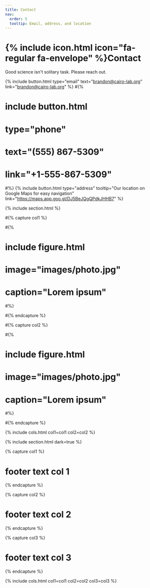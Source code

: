 ```yaml
---
title: Contact
nav:
  order: 5
  tooltip: Email, address, and location
---
```


# {% include icon.html icon="fa-regular fa-envelope" %}Contact

Good science isn't solitary task. Please reach out.

{%
  include button.html
  type="email"
  text="brandon@cairo-lab.org"
  link="brandon@cairo-lab.org"
%}
#{%
#  include button.html
#  type="phone"
#  text="(555) 867-5309"
#  link="+1-555-867-5309"
#%}
{%
  include button.html
  type="address"
  tooltip="Our location on Google Maps for easy navigation"
  link="https://maps.app.goo.gl/DJ5BeJQgQPdkJHHB7"
%}

{% include section.html %}

#{% capture col1 %}

#{%
#  include figure.html
#  image="images/photo.jpg"
#  caption="Lorem ipsum"
#%}

#{% endcapture %}

#{% capture col2 %}

#{%
#  include figure.html
#  image="images/photo.jpg"
#  caption="Lorem ipsum"
#%}

#{% endcapture %}

{% include cols.html col1=col1 col2=col2 %}

{% include section.html dark=true %}

{% capture col1 %}
# footer text col 1
{% endcapture %}

{% capture col2 %}
# footer text col 2
{% endcapture %}

{% capture col3 %}
# footer text col 3
{% endcapture %}

{% include cols.html col1=col1 col2=col2 col3=col3 %}
